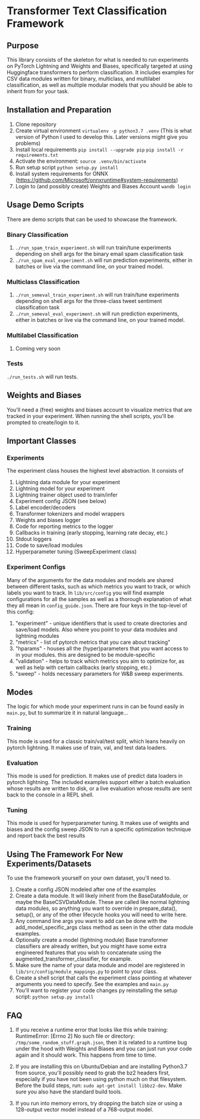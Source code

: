 # Transformer Text Classification Framework

## Purpose

This library consists of the skeleton for what is needed to run experiments on PyTorch Lightning and Weights and Biases,
specifically targeted at using Huggingface transformers to perform classification. It includes examples for CSV data modules
written for binary, multiclass, and multilabel classification, as well as multiple modular models that you should be able to
inherit from for your task.

## Installation and Preparation
1. Clone repository
1. Create virtual environment `virtualenv -p python3.7 .venv`
(This is what version of Python I used to develop this. Later versions might give you problems)
1. Install local requirements
   `pip install --upgrade pip`
   `pip install -r requirements.txt`
1. Activate the environment: `source .venv/bin/activate`
1. Run setup script
   `python setup.py install`
1. Install system requirements for ONNX (https://github.com/Microsoft/onnxruntime#system-requirements)
1. Login to (and possibly create) Weights and Biases Account
   `wandb login`

## Usage Demo Scripts
There are demo scripts that can be used to showcase the framework.

### Binary Classification
1. `./run_spam_train_experiment.sh` will run train/tune experiments depending on shell args for the binary email spam classification task
2. `./run_spam_eval_experiment.sh` will run prediction experiments, either in batches or live via the command line, on your trained model.

### Multiclass Classification
1. `./run_semeval_train_experiment.sh` will run train/tune experiments depending on shell args for the three-class tweet sentiment classification task
2. `./run_semeval_eval_experiment.sh` will run prediction experiments, either in batches or live via the command line, on your trained model.

### Multilabel Classification
1. Coming very soon

### Tests
`./run_tests.sh` will run tests.

## Weights and Biases
You'll need a (free) weights and biases account to visualize metrics that are tracked in your experiment. When running
the shell scripts, you'll be prompted to create/login to it.

## Important Classes
### Experiments
The experiment class houses the highest level abstraction. It consists of
1. Lightning data module for your experiment
1. Lightning model for your experiment
1. Lightning trainer object used to train/infer
1. Experiment config JSON (see below)
1. Label encoder/decoders
1. Transformer tokenizers and model wrappers
1. Weights and biases logger
1. Code for reporting metrics to the logger
1. Callbacks in training (early stopping, learning rate decay, etc.)
1. Stdout loggers
1. Code to save/load modules
1. Hyperparameter tuning (SweepExperiment class)

### Experiment Configs
Many of the arguments for the data modules and models are shared between different tasks, such as which metrics you want to 
track, or which labels you want to track. In `lib/src/config` you will find example configurations for all the samples as
well as a thorough explanation of what they all mean in `config_guide.json`. 
There are four keys in the top-level of this config:
1. "experiment" - unique identifiers that is used to create directories and save/load models. Also where you point to your data modules and lightning modules
1. "metrics" - list of pytorch metrics that you care about tracking"
1. "hparams" - houses all the (hyper)parameters that you want access to in your modules. this are designed to be module-specific
1. "validation" - helps to track which metrics you aim to optimize for, as well as help with certain callbacks (early stopping, etc.)
1. "sweep" - holds necessary parameters for W&B sweep experiments.

## Modes
The logic for which mode your experiment runs in can be found easily in `main.py`, but to summarize it in natural language...

### Training
This mode is used for a classic train/val/test split, which leans heavily on pytorch lightning. It makes use of train, val, and test data loaders.

### Evaluation
This mode is used for prediction. It makes use of predict data loaders in pytorch lightning. The included examples support either a batch evaluation
whose results are written to disk, or a live evaluation whose results are sent back to the console in a REPL shell.

### Tuning
This mode is used for hyperparameter tuning. It makes use of weights and biases and the config sweep JSON to run a specific optimization technique
and report back the best results

## Using The Framework For New Experiments/Datasets
To use the framework yourself on your own dataset, you'll need to.
1. Create a config JSON modeled after one of the examples
1. Create a data module. It will likely inherit from the BaseDataModule, or maybe the BaseCSVDataModule. These are called like normal
lightning data modules, so anything you want to override in prepare_data(), setup(), or any of the other lifecycle hooks you will need to
write here.
1. Any command line args you want to add can be done with the add_model_specific_args class method as seen in the other data module examples.
1. Optionally create a model (lightning module) Base transformer classifiers are already written, but you might have some extra engineered features that you wish to concatenate using the augmented_transformer_classifier, for example.
1. Make sure the name of your data module and model are registered in `lib/src/config/module_mappings.py` to point to your class.
1. Create a shell script that calls the experiment class pointing at whatever arguments you need to specify. See the examples and `main.py`
1. You'll want to register your code changes py reinstalling the setup script: `python setup.py install`

## FAQ
1. If you receive a runtime error that looks like this while training:
RuntimeError: [Errno 2] No such file or directory: `/tmp/some_random_stuff.graph.json`, then it is related to a runtime bug under the hood with Weights and Biases and you can just run your code again and it should work. This happens from time to time.

2. If you are installing this on Ubuntu/Debian and are installing Python3.7 from source, you'll possibly need to grab the bz2 headers first, especially
if you have not been using python much on that filesystem. Before the build steps, run: `sudo apt-get install libbz2-dev`. Make sure you also have the standard build tools.

3. If you run into memory errors, try dropping the batch size or using a 128-output vector model
instead of a 768-output model.
